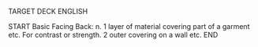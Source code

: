 TARGET DECK
ENGLISH

START
Basic
Facing
Back: n. 1 layer of material covering part of a garment etc. For contrast or strength. 2 outer covering on a wall etc.
END
